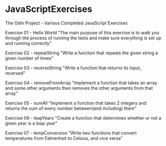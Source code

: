 # JavaScriptExercises
The Odin Project - Various Completed JavaScript Exercises


Exercise 01 - Hello World
"The main purpose of this exercise is to walk you through the process of running the tests and make sure everything is set up and running correctly"

Exercise 02 - repeatString
"Write a function that repeats the given string a given number of times"

Exercise 03 - reverseString
"Write a function that returns its input, reversed"

Exercise 04 - removeFromArray
"Implement a function that takes an array and some other arguments then removes the other arguments from that array"

Exercise 05 - sumAll
"Implement a function that takes 2 integers and returns the sum of every number between(and including) them"

Exercise 06 - leapYears
"Create a function that determines whether or not a given year is a leap year"

Exercise 07 - tempConversion
"Write two functions that convert temperatures from Fahrenheit to Celsius, and vice versa"
